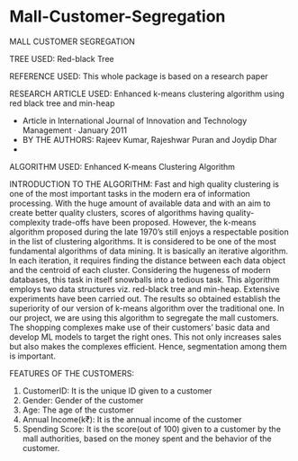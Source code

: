 # Mall-Customer-Segregation
MALL CUSTOMER SEGREGATION

TREE USED: Red-black Tree

REFERENCE USED: This whole package is based on a research paper

RESEARCH ARTICLE USED:
Enhanced k-means clustering algorithm using red black tree and min-heap
- Article in International Journal of Innovation and Technology Management · January 2011
- BY THE AUTHORS: Rajeev Kumar, Rajeshwar Puran and Joydip Dhar
- 
ALGORITHM USED: Enhanced K-means Clustering Algorithm

INTRODUCTION TO THE ALGORITHM:
Fast and high quality clustering is one of the most important tasks in the modern era of
information processing. With the huge amount of available data and with an aim to create better
quality clusters, scores of algorithms having quality-complexity trade-offs have been proposed.
However, the k-means algorithm proposed during the late 1970’s still enjoys a respectable
position in the list of clustering algorithms. It is considered to be one of the most fundamental
algorithms of data mining. It is basically an iterative algorithm. In each iteration, it requires
finding the distance between each data object and the centroid of each cluster. Considering the
hugeness of modern databases, this task in itself snowballs into a tedious task. This algorithm
employs two data structures viz. red-black tree and min-heap. Extensive experiments have
been carried out. The results so obtained establish the superiority of our version of k-means
algorithm over the traditional one.
In our project, we are using this algorithm to segregate the mall customers. The shopping
complexes make use of their customers’ basic data and develop ML models to target the right
ones. This not only increases sales but also makes the complexes efficient. Hence,
segmentation among them is important.

FEATURES OF THE CUSTOMERS:
1. CustomerID: It is the unique ID given to a customer
2. Gender: Gender of the customer
3. Age: The age of the customer
4. Annual Income(k₹): It is the annual income of the customer
5. Spending Score: It is the score(out of 100) given to a customer by the mall authorities, based
on the money spent and the behavior of the customer.
